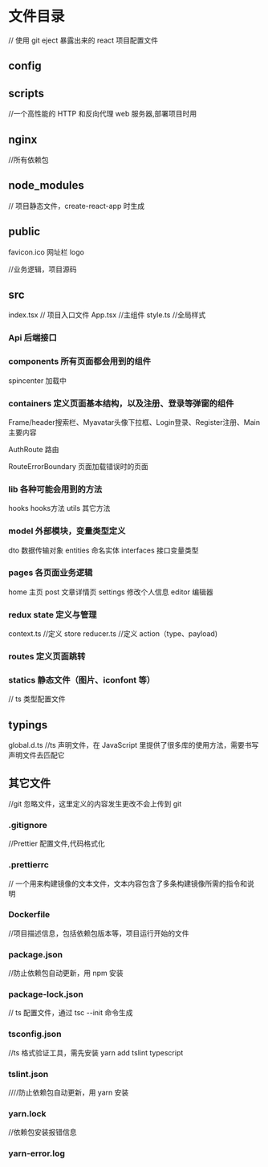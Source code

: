 # 文件目录

// 使用 git eject 暴露出来的 react 项目配置文件
## config
## scripts

//一个高性能的 HTTP 和反向代理 web 服务器,部署项目时用
## nginx
//所有依赖包

## node_modules
// 项目静态文件，create-react-app 时生成

## public
favicon.ico 网址栏 logo


//业务逻辑，项目源码
## src

index.tsx // 项目入口文件
App.tsx //主组件
style.ts //全局样式



### Api 后端接口


### components 所有页面都会用到的组件
spincenter 加载中

### containers 定义页面基本结构，以及注册、登录等弹窗的组件

Frame/header搜索栏、Myavatar头像下拉框、Login登录、Register注册、Main主要内容

AuthRoute  路由

RouteErrorBoundary  页面加载错误时的页面

### lib 各种可能会用到的方法
hooks  hooks方法
utils 其它方法

### model 外部模块，变量类型定义
dto 数据传输对象  entities 命名实体  interfaces 接口变量类型

### pages 各页面业务逻辑
home 主页
post 文章详情页
settings 修改个人信息
editor 编辑器

### redux state 定义与管理
context.ts //定义 store
reducer.ts //定义 action（type、payload)

### routes 定义页面跳转

### statics 静态文件（图片、iconfont 等）

// ts 类型配置文件
## typings
global.d.ts  //ts 声明文件，在 JavaScript 里提供了很多库的使用方法，需要书写声明文件去匹配它



## 其它文件

//git 忽略文件，这里定义的内容发生更改不会上传到 git
### .gitignore

//Prettier 配置文件,代码格式化
### .prettierrc

// 一个用来构建镜像的文本文件，文本内容包含了多条构建镜像所需的指令和说明
### Dockerfile

//项目描述信息，包括依赖包版本等，项目运行开始的文件
### package.json

//防止依赖包自动更新，用 npm 安装
### package-lock.json

// ts 配置文件，通过 tsc --init 命令生成
### tsconfig.json

//ts 格式验证工具，需先安装 yarn add tslint typescript
### tslint.json

////防止依赖包自动更新，用 yarn 安装
### yarn.lock

//依赖包安装报错信息
### yarn-error.log

